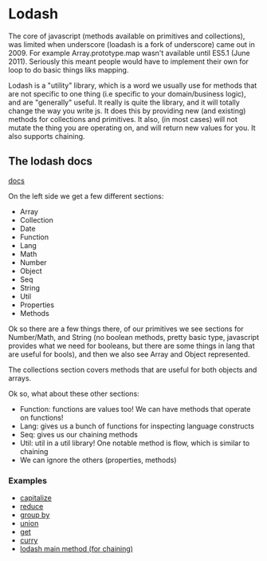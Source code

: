 # Lodash

The core of javascript (methods available on primitives and collections), was
limited when underscore (loadash is a fork of underscore) came out in 2009. For
example Array.prototype.map wasn't available until ES5.1 (June 2011). Seriously
this meant people would have to implement their own for loop to do basic things
liks mapping. 

Lodash is a "utility" library, which is a word we usually use for methods that
are not specific to one thing (i.e specific to your domain/business logic), and are "generally" useful. It really is quite
the library, and it will totally change the way you write js. It does this by
providing new (and existing) methods for collections and primitives. It also,
(in most cases) will not mutate the thing you are operating on, and will return
new values for you. It also supports chaining. 

## The lodash docs

[docs](https://lodash.com/docs/4.17.4)

On the left side we get a few different sections:

* Array
* Collection
* Date
* Function
* Lang
* Math
* Number
* Object
* Seq
* String
* Util
* Properties
* Methods

Ok so there are a few things there, of our primitives we see sections for
Number/Math, and String (no boolean methods, pretty basic type, javascript
provides what we need for booleans, but there are some things in lang that are
useful for bools), and then we also see Array and Object represented.

The collections section covers methods that are useful for both objects and
arrays.

Ok so, what about these other sections:
* Function: functions are values too! We can have methods that operate on
  functions!
* Lang: gives us a bunch of functions for inspecting language constructs
* Seq: gives us our chaining methods
* Util: util in a util library! One notable method is flow, which is similar to
  chaining
* We can ignore the others (properties, methods)

### Examples

* [capitalize](https://lodash.com/docs/4.17.4#capitalize)
* [reduce](https://lodash.com/docs/4.17.4#reduce)
* [group by](https://lodash.com/docs/4.17.4#groupBy)
* [union](https://lodash.com/docs/4.17.4#union)
* [get](https://lodash.com/docs/4.17.4#get)
* [curry](https://lodash.com/docs/4.17.4#curry)
* [lodash main method (for chaining)](https://lodash.com/docs/4.17.4#lodash)
